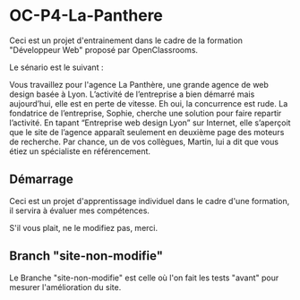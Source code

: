 # OC-P4-La-Panthere

Ceci est un projet d'entrainement dans le cadre de la formation "Développeur Web" proposé par OpenClassrooms.

Le sénario est le suivant :

Vous travaillez pour l'agence La Panthère, une grande agence de web design basée à Lyon. L’activité de l’entreprise a bien démarré mais aujourd’hui, elle est en perte de vitesse. Eh oui, la concurrence est rude. La fondatrice de l’entreprise, Sophie, cherche une solution pour faire repartir l’activité. En tapant “Entreprise web design Lyon” sur Internet, elle s’aperçoit que le site de l’agence apparaît seulement en deuxième page des moteurs de recherche. Par chance, un de vos collègues, Martin, lui a dit que vous étiez un spécialiste en référencement.

## Démarrage

Ceci est un projet d'apprentissage individuel dans le cadre d'une formation, il servira à évaluer mes compétences.

S'il vous plait, ne le modifiez pas, merci.

## Branch "site-non-modifie"

Le Branche "site-non-modifie" est celle où l'on fait les tests "avant" pour mesurer l'amélioration du site.